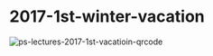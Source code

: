 # 2017-1st-winter-vacation

![ps-lectures-2017-1st-vacatioin-qrcode](https://github.com/hengxin/problem-solving-class-lectures/blob/master/qrcode/ps-lectures-2017-1st-vacation-qrcode.png)

